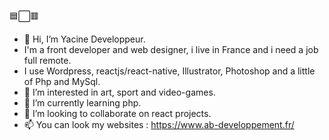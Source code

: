 🟦⬜🟥
- 👋 Hi, I’m Yacine Developpeur.
- I'm a front developer and web designer, i live in France and i need a job full remote.
 - I use Wordpress, reactjs/react-native, Illustrator, Photoshop and a little of Php and MySql.
- 👀 I’m interested in art, sport and video-games.
- 🌱 I’m currently learning php.
- 💞️ I’m looking to collaborate on react projects.
- 📫 You can look my websites : 
https://www.ab-developpement.fr/


<!---
Yacinedeveloppeur/Yacinedeveloppeur is a ✨ special ✨ repository because its `README.md` (this file) appears on your GitHub profile.
You can click the Preview link to take a look at your changes.
--->
